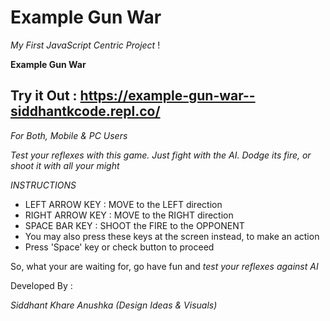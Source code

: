 # Example Gun War

_My First JavaScript Centric Project_ !
 
**Example Gun War**

## Try it Out : https://example-gun-war--siddhantkcode.repl.co/

_For Both, Mobile & PC Users_

*_Test your reflexes with this game. Just fight with the AI. Dodge its fire, or shoot it with all your might_*

*INSTRUCTIONS*

* LEFT ARROW KEY : MOVE to the LEFT direction
* RIGHT ARROW KEY : MOVE to the RIGHT direction
* SPACE BAR KEY : SHOOT the FIRE to the OPPONENT
* You may also press these keys at the screen instead, to make an action
* Press 'Space' key or check button to proceed

So, what your are waiting for, go have fun and *test your reflexes against AI*

Developed By : 

*Siddhant Khare* 
*Anushka* _(Design Ideas & Visuals)_
